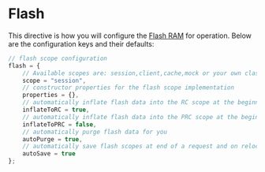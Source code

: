 # Flash

This directive is how you will configure the [Flash RAM](../../../flash_ram/index.md) for operation.  Below are the configuration keys and their defaults:

```js
// flash scope configuration
flash = {
    // Available scopes are: session,client,cache,mock or your own class path
	scope = "session",
	// constructor properties for the flash scope implementation
	properties = {},
	// automatically inflate flash data into the RC scope at the beginning of a request
	inflateToRC = true, 
	// automatically inflate flash data into the PRC scope at the beginning of a request
	inflateToPRC = false, 
	// automatically purge flash data for you
	autoPurge = true, 
	// automatically save flash scopes at end of a request and on relocations.
	autoSave = true 
};
```

